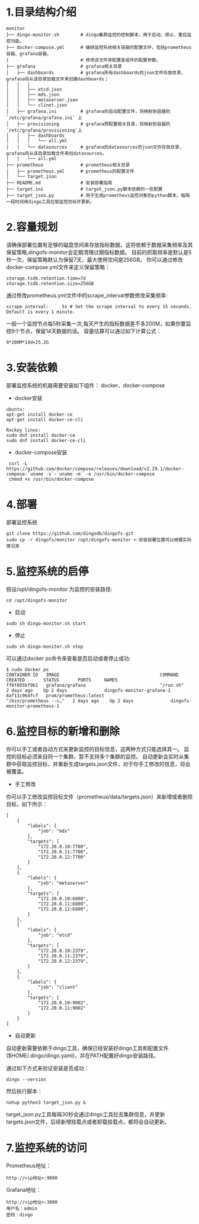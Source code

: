 # 1.目录结构介绍

```
monitor
├── dingo-monitor.sh        # dingo集群监控的控制脚本，用于启动、停止、重启监控功能。
├── docker-compose.yml      # 编排监控系统相关容器的配置文件，包括prometheus容器、grafana容器。
|                           # 修改该文件来配置各组件的配置参数。
├── grafana                 # grafana相关目录
│   ├── dashboards          # grafana所有dashboards的json文件存放目录，grafana将从该目录加载文件来创建dashboards；
|   |   |                   
│   │   ├── etcd.json
│   │   ├── mds.json
│   │   ├── metaserver.json
│   │   └── clinet.json
│   ├── grafana.ini         # grafana的启动配置文件，将映射到容器的 `/etc/grafana/grafana.ini` 上
│   ├── provisioning        # grafana预配置相关目录，将映射到容器的`/etc/grafana/provisioning`上
│   │   ├── dashboards
│   │   │   └── all.yml
│   │   └── datasources     # grafana的datasources的json文件存放目录，grafana将从该目录加载文件来创datasources。
|   |   └── all.yml
├── prometheus              # prometheus相关目录
│   ├── prometheus.yml      # prometheus的配置文件
│   └── target.json
├── README.md               # 安装部署指南
├── target.ini              # target_json.py脚本依赖的一些配置
├── target_json.py          # 用于生成prometheus监控对象的python脚本，每隔一段时间用dingo工具拉取监控目标并更新。
```

# 2.容量规划

请确保部署位置有足够的磁盘空间来存放指标数据，这将依赖于数据采集频率及其保留策略,dingofs-monitor会定期清理过期指标数据。
目前的抓取频率是默认是5秒一次，保留策略默认为保留7天，最大使用空间是256GB。
你可以通过修改docker-compose.yml文件来定义保留策略：
```
storage.tsdb.retention.time=7d
storage.tsdb.retention.size=256GB
```
通过修改prometheus.yml文件中的scrape_interval参数修改采集频率:
```
scrape_interval:     5s # Set the scrape interval to every 15 seconds. Default is every 1 minute.
```
一般一个监控节点每5秒采集一次,每天产生的指标数据差不多200M，如果你要监控9个节点，保留14天数据的话。
容量估算可以通过如下计算公式：
```
9*200M*14d=25.2G
```

# 3.安装依赖

部署监控系统的机器需要安装如下组件：
docker、docker-compose

* docker安装
```
ubuntu:
apt-get install docker-ce
apt-get install docker-ce-cli

Rockey linux:
sudo dnf install docker-ce 
sudo dnf install docker-ce-cli
```
* docker-compose安装

 ```
  curl -L https://github.com/docker/compose/releases/download/v2.29.1/docker-compose-`uname -s`-`uname -m` -o /usr/bin/docker-compose
  chmod +x /usr/bin/docker-compose
```

# 4.部署

部署监控系统
```
git clone https://github.com/dingodb/dingofs.git
sudo cp -r dingofs/monitor /opt/dingofs-monitor <-安装部署位置可以根据实际情况来
```

# 5.监控系统的启停

假设/opt/dingofs-monitor 为监控的安装路径: 
```
cd /opt/dingofs-monitor 
```
* 启动

```
sudo sh dingo-monitor.sh start
```

* 停止

```
sudo sh dingo-monitor.sh stop
```

可以通过docker ps命令来查看是否启动或者停止成功:
```
$ sudo docker ps 
CONTAINER ID   IMAGE                                      COMMAND                  CREATED       STATUS       PORTS     NAMES
ff6f895bf9b1   grafana/grafana                            "/run.sh"                2 days ago    Up 2 days              dingofs-monitor-grafana-1
8af11c964fcf   prom/prometheus:latest                     "/bin/prometheus --c…"   2 days ago    Up 2 days              dingofs-monitor-prometheus-1
```

# 6.监控目标的新增和删除

你可以手工或者自动方式来更新监控的目标信息，这两种方式只能选择其一。
监控的目标必须来自同一个集群，暂不支持多个集群的监控。
自动更新会实时从集群中获取监控目标，并重新生成targets.json文件，对于你手工修改的信息，将会被覆盖。

* 手工修改

你可以手工修改监控目标文件（prometheus/data/targets.json）来新增或者删除目标，如下所示：

```
[
    {
        "labels": {
            "job": "mds"
        },
        "targets": [
            "172.20.0.10:7700",
            "172.20.0.11:7700",
            "172.20.0.12:7700"
        ]
    },
    {
        "labels": {
            "job": "metaserver"
        },
        "targets": [
            "172.20.0.10:6800",
            "172.20.0.11:6800",
            "172.20.0.12:6800",
        ]
    },
    {
        "labels": {
            "job": "etcd"
        },
        "targets": [
            "172.20.0.10:2379",
            "172.20.0.11:2379",
            "172.20.0.12:2379",
        ]
    },
    {
        "labels": {
            "job": "client"
        },
        "targets": [
            "172.20.0.10:9002",
            "172.20.0.11:9002"
        ]
    }
]
```

* 自动更新

自动更新需要依赖于dingo工具，确保已经安装好dingo工具和配置文件($HOME/.dingo/dingo.yaml)，并在PATH配置好dingo安装路径。

通过如下方式来验证安装是否成功：

```
dingo --version
```

然后执行脚本：

```
nohup python3 target_json.py &
```
target_json.py工具每隔30秒会通过dingo工具拉去集群信息，并更新targets.json文件，后续新增挂载点或者卸载挂载点，都将会自动更新。

# 7.监控系统的访问

Prometheus地址：
```
http://<ip地址>:9090
```
Grafana地址：
```
http://<ip地址>:3000
用户名：admin
密码：dingo
```